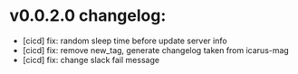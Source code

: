 # v0.0.2.0 changelog:
- [cicd] fix: random sleep time before update server info
- [cicd] fix: remove new_tag, generate changelog taken from icarus-mag
- [cicd] fix: change slack fail message
